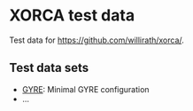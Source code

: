 # XORCA test data

Test data for <https://github.com/willirath/xorca/>.

## Test data sets

- [GYRE](GYRE/): Minimal GYRE configuration
- ...
